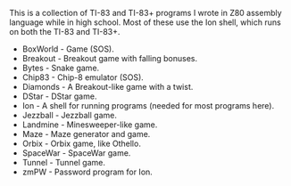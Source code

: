 
This is a collection of TI-83 and TI-83+ programs I wrote in Z80 assembly
language while in high school.  Most of these use the Ion shell, which runs
on both the TI-83 and TI-83+.

* BoxWorld - Game (SOS).
* Breakout - Breakout game with falling bonuses.
* Bytes - Snake game.
* Chip83 - Chip-8 emulator (SOS).
* Diamonds - A Breakout-like game with a twist.
* DStar - DStar game.
* Ion - A shell for running programs (needed for most programs here).
* Jezzball - Jezzball game.
* Landmine - Minesweeper-like game.
* Maze - Maze generator and game.
* Orbix - Orbix game, like Othello.
* SpaceWar - SpaceWar game.
* Tunnel - Tunnel game.
* zmPW - Password program for Ion.

